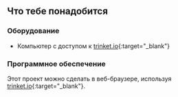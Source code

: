 ## Что тебе понадобится

### Оборудование

+ Компьютер с доступом к [trinket.io](https://trinket.io){:target="_blank"}

### Программное обеспечение

Этот проект можно сделать в веб-браузере, используя [trinket.io](https://trinket.io){:target="_blank"}.